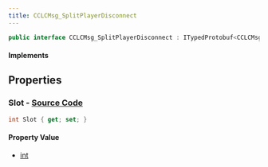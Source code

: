```yaml
---
title: CCLCMsg_SplitPlayerDisconnect
---
```


```csharp
public interface CCLCMsg_SplitPlayerDisconnect : ITypedProtobuf<CCLCMsg_SplitPlayerDisconnect>, INativeHandle, INetMessage<CCLCMsg_SplitPlayerDisconnect>, IDisposable
```

#### Implements

## Properties

### **Slot** - [Source Code](https://github.com/swiftly-solution/swiftlys2/blob/main/managed/src/SwiftlyS2.Generated/Protobufs/Interfaces/CCLCMsg_SplitPlayerDisconnect.cs#L18)

```csharp
int Slot { get; set; }
```

#### Property Value

- [int](https://learn.microsoft.com/dotnet/api/system.int32)

